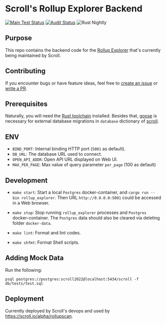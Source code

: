 # Scroll's Rollup Explorer Backend

[![Main Test Status][test-image]][test-link]
[![Audit Status][audit-image]][audit-link]
![Rust Nightly][rustc-image]

## Purpose

This repo contains the backend code for the [Rollup Explorer](https://scroll.io/alpha/rollupscan) that's currently being maintained by Scroll.

## Contributing

If you encounter bugs or have feature ideas, feel free to [create an issue](/../../issues) or [write a PR](/../../pulls).

## Prerequisites

Naturally, you will need the [Rust toolchain] installed.
Besides that, [goose] is necessary for external database migrations in `database` dictionary of [scroll].

## ENV

- `BIND_PORT`: Internal binding HTTP port (`5001` as default).
- `DB_URL`: The database URL used to connect.
- `OPEN_API_ADDR`: Open API URL displayed on Web UI.
- `MAX_PER_PAGE`: Max value of query parameter `per_page` (100 as default)

## Development

- `make start`: Start a local `Postgres` docker-container, and `cargo run --bin rollup_explorer`. Then URL `http://0.0.0.0:5001` could be accessed in a Web browser.

- `make stop`: Stop running `rollup_explorer` processes and `Postgres` docker-container. The `Postgres` data should also be cleared via deleting folder `docker-data`.

- `make lint`: Format and lint codes.

- `make shfmt`: Format Shell scripts.

## Adding Mock Data

Run the following:

`psql postgres://postgres:scroll2022@localhost:5434/scroll -f db/tests/test.sql`

## Deployment

Currently deployed by Scroll's devops and used by https://scroll.io/alpha/rollupscan.

[//]: # "badges"
[Rust toolchain]: https://rustup.rs
[audit-image]: https://github.com/scroll-tech/rollup-explorer-backend/actions/workflows/audit.yml/badge.svg
[audit-link]: https://github.com/scroll-tech/rollup-explorer-backend/actions/workflows/audit.yml
[goose]: https://github.com/pressly/goose
[rustc-image]: https://img.shields.io/badge/rustc-nightly-blue.svg
[scroll]: https://github.com/scroll-tech/scroll
[test-image]: https://github.com/scroll-tech/rollup-explorer-backend/actions/workflows/test.yml/badge.svg
[test-link]: https://github.com/scroll-tech/rollup-explorer-backend/actions/workflows/test.yml
